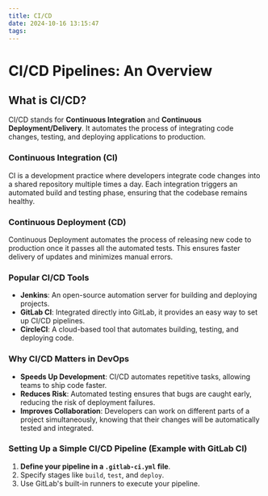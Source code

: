 ```yaml
---
title: CI/CD
date: 2024-10-16 13:15:47
tags:
---
```


# CI/CD Pipelines: An Overview

## What is CI/CD?
CI/CD stands for **Continuous Integration** and **Continuous Deployment/Delivery**. It automates the process of integrating code changes, testing, and deploying applications to production.

### Continuous Integration (CI)
CI is a development practice where developers integrate code changes into a shared repository multiple times a day. Each integration triggers an automated build and testing phase, ensuring that the codebase remains healthy.

### Continuous Deployment (CD)
Continuous Deployment automates the process of releasing new code to production once it passes all the automated tests. This ensures faster delivery of updates and minimizes manual errors.

### Popular CI/CD Tools
- **Jenkins**: An open-source automation server for building and deploying projects.
- **GitLab CI**: Integrated directly into GitLab, it provides an easy way to set up CI/CD pipelines.
- **CircleCI**: A cloud-based tool that automates building, testing, and deploying code.

### Why CI/CD Matters in DevOps
- **Speeds Up Development**: CI/CD automates repetitive tasks, allowing teams to ship code faster.
- **Reduces Risk**: Automated testing ensures that bugs are caught early, reducing the risk of deployment failures.
- **Improves Collaboration**: Developers can work on different parts of a project simultaneously, knowing that their changes will be automatically tested and integrated.

### Setting Up a Simple CI/CD Pipeline (Example with GitLab CI)
1. **Define your pipeline in a `.gitlab-ci.yml` file**.
2. Specify stages like `build`, `test`, and `deploy`.
3. Use GitLab's built-in runners to execute your pipeline.

